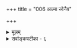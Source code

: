 +++
title = "006 आत्मा स्वेनैव"

+++
<details><summary>मूलम्</summary>

आत्मा स्वेनैव सिध्यत्यहमिति निगमैर्यत्स्वयंज्योतिरुक्तः स्वापेऽप्यस्य स्वसिद्धावशयिषि सुखमित्यक्षता प्रत्यभिज्ञा ।  
चेतश्चान्यानपेक्षं मतिषु न हि भवेत्किं च वेदान्तदृष्ट्या ज्ञानत्वादेष धीवत् स्वविषयधिषणानिर्व्यपेक्षस्वसिद्धिः ॥ ६ ॥
</details>

<details><summary>सर्वाङ्कषटीका - ६</summary>

‘स्वस्यैवात्मा तु सिद्धिमनुभवति' इति कथम् ? 'सुखदुःखज्ञानान्यात्मनो लिङ्गम्' (गौ.सू.1-1- 12 ) इति किल सुखदुःखज्ञानाद्याश्रयतयात्मानुमानं वक्ति न्यायसूत्रम् ? स्वतस्सिद्धत्वे तस्य 'निगममितः ' इति वा अनुपदं कथमुक्तिः ? इत्यादिशङ्कां वारयति - आत्मेत्यादिना । **यत्** = यस्मात् **निगमैः** = ' अत्रायं पुरुषः स्वयंज्योतिर्भवति' (बृ.6-3-9), ' हृद्यन्तर्ज्योतिः पुरुषः' (बृ.6-3-7), 'येनेदं सर्वं विजानाति तं केन विजानीयात्' (बृ.4-4-14) इत्यादिश्रुतिभिः आत्मा **स्वयंज्योतिः** = स्वप्रकाशः उक्तः, अतः आत्मा 'अहम्' इति स्वेनैव **सिद्ध्यति** = अहमित्यनुभवविषयतया आत्मा सर्वेषां स्वतः सिद्धो भवति । सर्वेषां स्वस्वात्मनः स्वतस्सिद्धत्वेऽपि परात्मनः तथात्वाभावात्, प्रमाणान्तरापेक्षाप्यस्तीति श्रुतिवेद्यत्वमप्युच्यते । सिद्धान्ते स्वप्रकाशस्यापि प्रमाणान्तरविषयत्वे विरोधो नास्ति । 'केन प्रमाणेन वस्तुनः सिद्धिः' इति वस्तुसाधकप्रमाणप्रश्नः अन्यः, प्रमाणाविषयत्वविचारः अन्यः । आत्मा यद्यपि स्वत एव सिद्ध्यति, अथापि परात्मनः । स्वदृष्ट्या स्वतस्सिद्धत्वाभावात् शास्त्रवेद्योऽपि भवतीत्याशयः ॥ 

अथवा 'अहम्' इत्यनुभवस्य सर्वैरङ्गीकारेऽपि, वैशेषिकादिभिः आत्मनः स्वप्रकाशत्वानङ्गीकारात्, माध्यमिकैः ‘न ह्यङ्गुल्यग्रमात्मानं स्पृशति' इति न्यायेन स्वस्मिन् स्वस्य विषयत्वस्य विरुद्धतया स्वप्रकाश- 

[[157]] 

 

त्वासंभवस्य प्रतिपादनाच्च आत्मनः स्वप्रकाशत्वे श्रुतिरेव प्रमाणमित्याशयः । ननु आत्मनः स्वप्रकाशत्वे कथं विवादो भवेत् । न हि प्रकाशमानं दीपं पश्यन् कश्चित् विवदतीति चेत्; सत्यम्; आत्मनोऽत्यन्तगहनत्वादेव विचारस्यावसरः । किञ्च जाग्रद्दशायां हि शरीरादिविशिष्टस्यैव भानात् शरीरादीनामस्वप्रकाशत्वात्, विवादः स्यादेव । किञ्च 'अहम्' इति प्रतीतेः इन्द्रियादिष्वपि समानत्वात् कथं निर्णय : ? अत एव श्रुतिरपि ' अत्रायं पुरुषः स्वयं ज्योतिर्भवति' (बृ. 6-3-9 ) इति विप्रतिपत्त्यप्रसङ्गात् सुषुप्तिसमय एवात्मनः स्वयंप्रकाशत्वं वदति । अत एव च जाग्रद्दशायामज्ञानिनामहंबुद्धिः भूतात्मादिविषयिण्येवेत्येव परमं रहस्यम् । 'न ह्यङ्गुल्यग्रम्' इति तु अङ्गुल्यग्रस्य जडत्वादात्मनस्त्वजडत्वाच्च समाहितम् ॥ 

न च सिद्धान्ते सूक्ष्मशरीरस्यामोक्षमनुवर्तनाङ्गीकारात् सुषुप्तावप्यहमिति प्रतीतिर्विशिष्टविषयिण्येवेति कथं तदा केवलस्यात्मनः स्वप्रकाशत्वमिति वाच्यम् ; अचित्संबन्धस्य सत्तयैव व्यवहारकारणत्वेनाहंप्रतीतौ विषयत्वाभावादचिदंशस्य । तर्हि जाग्रदवस्थायामपि तथैव कुतो न स्यादिति चेत्, जाग्रत्काले स्थूलशरीरभानस्यानुभवसिद्धत्वात् सुषुप्तावात्मनस्स्वप्रकाशत्वकथनम् । वैशेषिकदर्शनस्याध्यात्मशास्त्रत्वाभावात्, अभ्युपगमवादेन जाग्रत्कालिकानुभवमात्राङ्गीकारेण वाऽस्वप्रकाशत्वमुक्तम् । ज्ञानिनां तु जाग्रद्दशायां देहातिरिक्तात्मप्रकाशस्तु वर्तेतैव । तेषां त्रिविधव्यवहारः पूर्वमेव (श्लो. 1) समर्थितः ॥ 

ननु आत्मनः सुषुप्तावपि स्वयंप्रकाशत्वे सुप्तोत्थितेन 'मामप्यहं एतावन्तं कालं न ज्ञातवान् ' इत्येवानुसन्धानं कथम् ? अत आत्मा न स्वयंप्रकाशः इति शङ्कां निराकरोति-स्वापेऽपीत्यादिना । **स्वापेऽपि** = सुषुप्तावपि अस्य - आत्मनः **स्वसिद्धौ** = स्वप्रकाशत्वे सुखं **अशयिषि** = 'सुखमहमस्वाप्सम्’ इति प्रत्यभिज्ञा **अक्षता** = बाधकरहिता प्रमाणं भवत्येव ॥ 

अस्ति किल सर्वेषां सुप्तोत्थितानाम् ' अहं सुखम् अस्वाप्सम्', 'महानानन्दोऽभूत्तदा मम' इत्यादिः सुषुप्तिविषयको व्यवहारः । ‘मन्दमगच्छम्' इत्यादाविव 'सुखम्' इति क्रियाविशेषणम् । तेन सुषुप्तिकालिकः आनन्दः, सुखं वा प्रत्यभिज्ञायते । तच्च सुखं जाग्रद्दशादौ यथा विषयसंबन्धाधीनम्, न तादृशं भवितुमर्हति सुषुप्तौ तदा बाह्यविषयसंबन्धस्यासंभवात् । अतस्तत्सुखमात्मस्वरूपसंबन्ध्येव । सुखं नामानुकूलत्वप्रकारज्ञानजन्यः धर्मभूतज्ञानस्यावस्थाविशेषः जाग्रद्दशायामनुभवसिद्धः । सर्वेषामपि स्वात्मा खलु स्वस्य अनुकूलतमः, 'आत्मनस्तु कामाय सर्वं प्रियं भवति' (बृ.4-4-5 ) इति हि प्रसिद्धम् । यद्यपि श्रीभाष्यकारैः अत्रात्मशब्दः परमात्मपरो वर्णितः, उत्तरत्र तस्यैवोपास्यत्वाभिधानात् प्रीतिद्वेषयोः जीवाधीनत्वाभावाच्च । अथापि, संसारिणां स्वात्मैव परमानुकूलः । अतः स्वानुकूलेषु प्रीतिः, स्वप्रतिकूलेषु द्वेषश्च औत्सर्गिकः । एतद्दृष्ट्या 'आत्मनस्तु कामाय सर्वं प्रियं भवति' इत्यत्र यथाश्रुतार्थोऽपि स्वरसः । अतः तन्न त्यज्यते । तथैवोक्तोऽप्यर्थः वैज्ञानिकत्वान्न निवार्यते । श्रीभाष्यकारैरपि अग्रे 'आत्मपदस्य जीवपरत्वेऽपि ' इति व्याख्यान्तरमप्यनुगृहीतम् । ततश्च सुषुप्तौ शुद्धस्यात्मनः भानात् तद्गतमनुकूलतमत्वमपि स्वयमेव भासते । तदेव च प्रतिसन्धीयतेऽनन्तरम् 'सुखमहमस्वाप्सम्' इति । ततश्च सुषुप्तावप्यात्मनः भानात् स्वप्रकाशत्वमात्मनस्सिद्धम् । तर्हि 'मामप्यहं न ज्ञानवान्' इति कथं व्यवहार इति चेत्, अस्य व्यवहारस्य 

 

[[158]] 

चेतश्चान्यानपेक्षं मतिषु न हि भवेत् किञ्च वेदान्तदृष्ट्या 

ज्ञानत्वादेष धीवत् स्वविषयधिषणानिर्व्यपेक्षस्वसिद्धिः ॥6॥ 

जाग्रद्दशाकालिकत्वात्, जाग्रद्दशायां यादृशोऽयमहमर्थो भासते शरीरादिविशिष्टः, तादृशस्य सुषुप्तावभानात् तथा व्यपदेशः सुतरां संगच्छते ॥ 

ननु तर्हि सुषुप्तिरेव मुक्तिः स्यात्, शुद्धस्यात्मनो भानादिति चेत्, जाग्रत्कालिकदुःखाद्यभावमात्राभिप्रायेण 'शुद्धस्य' इत्यभिधानात् । आत्मस्वरूपसंबन्ध्यानुकूल्यस्यापि लेशत एव भानं सुषुप्तौ, बन्धस्यानिवृत्तेः । मुक्तावेव पूर्णसुखस्वरूपभानमिति मुक्तिसुषुप्त्योरजगजान्तरायितत्वात् । जीवात्मनः परमात्मनि लयो हि बहुविधः । सुषुप्तौ, मूर्छायाम्, मरणे, मुक्तौ चेति बहुविधास्ववस्थासु जीवात्मनः परमात्मनि लयप्रतिपादनात् लये तारतम्यं वर्तत एव । आस्वप्यवस्थासु अवान्तरतारतम्यमपि वर्तत एव । निद्रा, गाढनिद्रा, अत्यन्तगाढनिद्रा इत्यादितारतम्यस्यानुभवसिद्धत्वात् । निद्रायां गाढत्वं पुरुषभेदेनापि दृश्यते । तमोगुणतारतम्यमनिवार्यमेव । अतः परमात्मनि लयमात्रान्न पूर्णमुक्तिः । सुषुप्त्यादिकमधिकृत्य विस्तरेण विचारोऽग्रे ( श्लो. 26) द्रष्टव्यः ॥ 

ननु आत्मनोऽत्यन्तमान्तरत्वेन बाह्येन्द्रियैः ग्रहणासंभवेऽपि, मनसैव तद्ग्रहणं भवतु ! किं स्वप्रकाशत्वकल्पनेनेत्यत्राह-चेत इत्यादि । **चेतश्च** = मनोऽपि **मतिषु** = स्वसाध्येषु ज्ञानेषु **अन्यानपेक्षम्** = सामग्र्यन्तरनिरपेक्षं न हि **भवेत्** = न हि समर्थं भवितुमर्हति । मनो हि बाह्यविषयेषु यथा न स्वतन्त्रं प्रवर्तते, किन्तु बाह्येन्द्रियद्वारैव, एवमान्तरविषयेऽपि सुखादिविशिष्टमात्मानमेव गृह्णीयान्मनः । केवलेन मनसा शुद्धस्याहमर्थस्य ग्रहणे सर्वेऽप्यात्मज्ञानिनो भवेयुः । सुषुप्तौ तु आत्मस्वरूपातिरिक्तस्य सुखस्याभावात् 'सुखमहमस्वाप्सम्' इति प्रतीत्या सुषुप्तौ मानसप्रत्यक्षसाधनमपि न संभवति । वस्तुतो मनसोऽपि सुषुप्तौ लयात्, अन्यथा निद्राया एवासंभवात् सा प्रतीतिः आत्मनः स्फुरणकृतैव, न तु मानसी । किञ्च सर्वव्यवहाराणामहमर्थमूलकत्वेन, तस्य प्रकाशो यद्यन्याधीनः स्यात्, तर्ह्यनवस्था दुर्वारा। सुखदुःखादिभिरात्मानुमानकथनमपि परात्मदृष्ट्या, विशुद्धात्मदृष्ट्या वा । अतश्चात्मा स्वप्रकाश एव ॥ 



T 

ननु 'सुखमहमस्वाप्सम्' इति प्रतीतौ दुःखाभाव एव विषयः, भारापगमे 'सुखी संवृत्तोऽहम् ' इतिवत् । आत्मस्वरूपस्यैव सुखरूपत्वे, तस्य स्वप्रकाशत्वे च, आत्मनः सदा भासमानत्वेन सदा सुखानुभव एव स्यात्, सांसारिकदुःखानुभव एव कस्यापि न स्यात् । अत आत्मा न सुखस्वरूपः, न वा स्वप्रकाश इति शङ्कायाम्, अन्ततो वेदप्रामाण्यमूलकमेवात्मनः स्वयंप्रकाशत्वमित्याह – किञ्चेत्यादि । अपि च **वेदान्तदृष्ट्या** = वेदान्तस्य स्वतः प्रमाणभूतस्य दृष्ट्या **एषः** = आत्मा **धीवत्** = धर्मभूतज्ञानवदेव **स्वविषयधिषणानिर्व्यपेक्षस्वसिद्धिः** = **स्वः** = आत्मा, तद्विषयिणी या **धिषणा** = बुद्धिः **तन्निर्व्यपक्षा** = तत्सहकारानपेक्षिणी स्वस्य सिद्धिः यस्य सः, इति पुल्लिङ्गः शब्दः, एष इत्युक्तात्मविशेषणत्वात् । एवञ्चात्रैवमनुमानं विवक्षितम् ‘आत्मा स्वविषयकज्ञानान्तराधीनसिद्धिको न, ज्ञानत्वात्, धर्मभूतज्ञानवत्' इति 

[[159]] 

[आत्मनः प्रत्यक्त्वम् ] 

77. 

प्रत्यक्त्वं पुंसि केचित् स्वविषयधिषणाधारतामात्रमाहुः 

स्वस्मै स्वेनैव भानं तदिति समुचिते तत्स्वतस्सिद्धिसिद्धेः । 

 

धर्मभूतज्ञानं दृष्टान्तः, तस्य ज्ञानान्तराधीनसिद्धिकत्वेऽनवस्थाप्रसङ्गः इत्यादि बुद्धिसरे भविष्यति । उक्तानुमाने हेतोः स्वरूपासिद्धावापादितायाम्, तत्परिहाराय ' वेदान्तदृष्ट्या' इत्युक्तम् । 'अत्रायं पुरुषः स्वयं ज्योतिः ' ‘हृद्यन्तर्ज्योतिः पुरुषः' इत्यादिश्रुतिर्विवक्षिता । 

ननु किमिदं विचित्रं वन्ध्यासुतसंभाषणप्रतिज्ञावदुच्यते ? 'स्वविषयकज्ञानान्तराधीनसिद्धिकत्वाभावः आत्मनोऽनुमानेन साध्यते ? अनुमानेनाविषयीकरणे कथमनुमानप्रवृत्तिः ? इति चेत्, सत्यम्, विप्रतिपद्यमानं प्रत्येवानुमानाभिधानात् । महामेधावी कुमारिलोऽपि हि जडात्मवादी । अतस्तादृशान् प्रत्यनुमानप्रदर्शनम् । न हि सिद्धान्तेऽपि आत्मनो ज्ञानान्तरविषयत्वं निराक्रियते, किन्तु ज्ञानान्तराधीनसिद्धिकत्वमेव । सिद्धिर्नाम सत्तानिश्चयः, स चान्यत्र ज्ञानान्तराधीनः । आत्मनः स्वयंसिद्धत्वेऽपि न वेद्यत्वनिषेधः । अन्ततः आत्मपदजन्यबोधविषयत्वमात्मन आवश्यकमेव । अन्यथा तत्पदमर्थशून्यमेव स्यादिति न कश्चन विरोधः ॥ 

यदपि चोक्तम् – आत्मनस्सुखरूपत्वे स्वप्रकाशत्वे च लोके दुःखानुभव एव कस्यापि न स्यादिति, तन्न । आत्मस्वरूपानुकूल्यस्य संसारदशायां कर्मणावरणात्, आत्मस्वरूपगतमानुकूल्यं न संपूर्णतो भासते । अत एव बाह्यविषयानन्दसंपादनार्थं संसारिजीवानां प्रवृत्तिः । संसारदशायां विषयानन्दस्यैव सुखत्वभ्रान्त्या च जाग्रद्दशायां आत्मस्वरूपसुखभानमाच्छादितमिव भवति । सुषुप्तौ तु विषयसुखभानाभावादात्मस्वरूपसुखमेव भासते । अत एव भारापगमे 'सुखी' इतिवदपि न युक्तम् । आत्मनो जडत्वपक्ष एव तथा वक्तव्यत्वनिर्बन्धः । न तु स्वप्रकाशत्वपक्षे । अतस्सुषुप्तौ आत्मा स्वयं प्रकाशते ॥ ६ ॥
</details>
